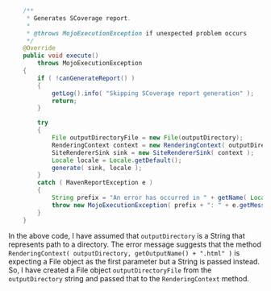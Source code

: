 ```java
    /**
     * Generates SCoverage report.
     * 
     * @throws MojoExecutionException if unexpected problem occurs
     */
    @Override
    public void execute()
        throws MojoExecutionException
    {
        if ( !canGenerateReport() )
        {
            getLog().info( "Skipping SCoverage report generation" );
            return;
        }

        try
        {
            File outputDirectoryFile = new File(outputDirectory);
            RenderingContext context = new RenderingContext( outputDirectoryFile, getOutputName() + ".html" );
            SiteRendererSink sink = new SiteRendererSink( context );
            Locale locale = Locale.getDefault();
            generate( sink, locale );
        }
        catch ( MavenReportException e )
        {
            String prefix = "An error has occurred in " + getName( Locale.ENGLISH ) + " report generation";
            throw new MojoExecutionException( prefix + ": " + e.getMessage(), e );
        }
    }
```
In the above code, I have assumed that `outputDirectory` is a String that represents path to a directory. The error message suggests that the method `RenderingContext( outputDirectory, getOutputName() + ".html" )` is expecting a File object as the first parameter but a String is passed instead. So, I have created a File object `outputDirectoryFile` from the `outputDirectory` string and passed that to the `RenderingContext` method.